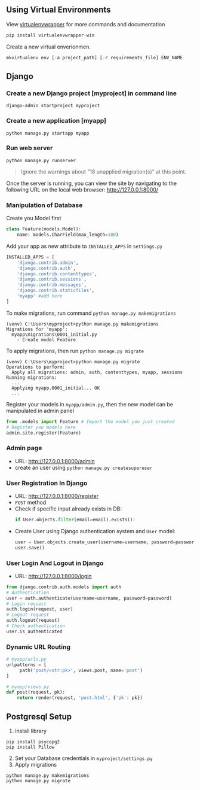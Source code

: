 ## Using Virtual Environments

View [virtualenvwrapper][1] for more commands and documentation

```python
pip install virtualenvwrapper-win
```

Create a new virtual enverionmen.
```python
mkvirtualenv env [-a project_path] [-r requirements_file] ENV_NAME
```

## Django
### Create a new Django project [myproject] in command line
```
django-admin startproject myproject
``` 

### Create a new application [myapp]
```
python manage.py startapp myapp
```

### Run web server

```
python manage.py runserver
```

> Ignore the warnings about  "18 unapplied migration(s)" at this point. 

Once the server is running, you can view the site by navigating to the following URL on the local web browser: http://127.0.0.1:8000/

### Manipulation of Database
Create you Model first
```python
class Feature(models.Model):
    name: models.CharField(max_length=100)
```

Add your app as new attribute to `INSTALLED_APPS` in `settings.py`
```python
INSTALLED_APPS = [
    'django.contrib.admin',
    'django.contrib.auth',
    'django.contrib.contenttypes',
    'django.contrib.sessions',
    'django.contrib.messages',
    'django.contrib.staticfiles',
    'myapp' #add here
]
```

To make migrations, run command `python manage.py makemigrations`
```
(venv) C:\Users\myproject>python manage.py makemigrations
Migrations for 'myapp':
  myapp\migrations\0001_initial.py
    - Create model Feature
```

To apply migrations, then run `python manage.py migrate`
```
(venv) C:\Users\myproject>python manage.py migrate
Operations to perform:
  Apply all migrations: admin, auth, contenttypes, myapp, sessions
Running migrations:
  ...
  Applying myapp.0001_initial... OK
  ...
```

Register your models in `myapp/admin.py`, then the new model can be manipulated in admin panel
```python
from .models import Feature # Import the model you just created
# Register you models here
admin.site.register(Feature) 
```

### Admin page
- URL:  http://127.0.0.1:8000/admin
- create an user using `python manage.py createsuperuser`

### User Registration In Django
- URL: http://127.0.0.1:8000/register
- `POST` method
- Check if specific input already exists in DB: 
    ```python
    if User.objects.filter(email=email).exists():
    ````
- Create User using Django authentication system and `User` model:
    ```python
    user = User.objects.create_user(username=username, password=password) 
    user.save()
    ```

### User Login And Logout in Django
- URL: http://127.0.0.1:8000/login
```python
from django.contrib.auth.models import auth
# Authentication
user = auth.authenticate(username=username, password=password)
# Login request
auth.login(request, user)
# Logout request
auth.logout(request)
# Check authentication
user.is_authenticated
```

### Dynamic URL Routing
```python
# myapp/urls.py
urlpatterns = [
     path('post/<str:pk>', views.post, name='post')
]

# myapp/views.py
def post(request, pk):
    return render(request, 'post.html', {'pk': pk})
```

## Postgresql Setup
1. install library
```
pip install psycopg2
pip install Pillow
```
2. Set your Database credentials in `myproject/settings.py`
3. Apply migrations
```
python manage.py makemigrations
python manage.py migrate
```

<!-- URL below -->
[1]:https://virtualenvwrapper.readthedocs.io/en/latest/command_ref.html#managing-environments